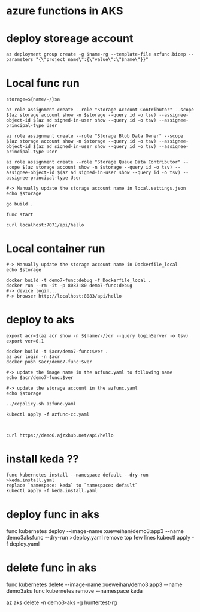 
# azure functions in AKS


# deploy storeage account
```
az deployment group create -g $name-rg --template-file azfunc.bicep --parameters "{\"project_name\":{\"value\":\"$name\"}}"
```
# Local func run
```
storage=${name/-/}sa

az role assignment create --role "Storage Account Contributor" --scope $(az storage account show -n $storage --query id -o tsv) --assignee-object-id $(az ad signed-in-user show --query id -o tsv) --assignee-principal-type User

az role assignment create --role "Storage Blob Data Owner" --scope $(az storage account show -n $storage --query id -o tsv) --assignee-object-id $(az ad signed-in-user show --query id -o tsv) --assignee-principal-type User

az role assignment create --role "Storage Queue Data Contributor" --scope $(az storage account show -n $storage --query id -o tsv) --assignee-object-id $(az ad signed-in-user show --query id -o tsv) --assignee-principal-type User

#-> Manually update the storage account name in local.settings.json
echo $storage

go build .

func start

curl localhost:7071/api/hello

```
# Local container run
```
#-> Manually update the storage account name in Dockerfile_local
echo $storage

docker build -t demo7-func:debug -f Dockerfile_local .
docker run --rm -it -p 8083:80 demo7-func:debug
#-> device login...
#-> browser http://localhost:8083/api/hello
```

# deploy to aks
```
export acr=$(az acr show -n ${name/-/}cr --query loginServer -o tsv)
export ver=0.1

docker build -t $acr/demo7-func:$ver .
az acr login -n $acr
docker push $acr/demo7-func:$ver

#-> update the image name in the azfunc.yaml to following name
echo $acr/demo7-func:$ver

#-> update the storage account in the azfunc.yaml
echo $storage

../ccpolicy.sh azfunc.yaml

kubectl apply -f azfunc-cc.yaml



curl https://demo6.ajzxhub.net/api/hello

```
# install keda ??
```
func kubernetes install --namespace default --dry-run >keda.install.yaml
replace `namespace: keda` to `namespace: default`
kubectl apply -f keda.install.yaml

```
# deploy func in aks

func kubernetes deploy --image-name xueweihan/demo3:app3 --name demo3aksfunc --dry-run >deploy.yaml
remove top few lines
kubectl apply -f deploy.yaml


# delete func in aks

func kubernetes delete --image-name xueweihan/demo3:app3 --name demo3aks
func kubernetes remove --namespace keda

az aks delete -n demo3-aks -g huntertest-rg